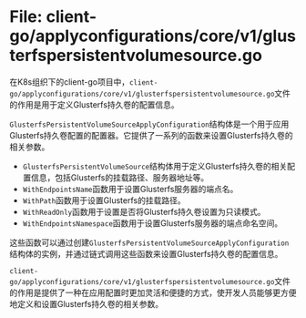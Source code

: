 # File: client-go/applyconfigurations/core/v1/glusterfspersistentvolumesource.go

在K8s组织下的client-go项目中，`client-go/applyconfigurations/core/v1/glusterfspersistentvolumesource.go`文件的作用是用于定义Glusterfs持久卷的配置信息。

`GlusterfsPersistentVolumeSourceApplyConfiguration`结构体是一个用于应用Glusterfs持久卷配置的配置器。它提供了一系列的函数来设置Glusterfs持久卷的相关参数。

- `GlusterfsPersistentVolumeSource`结构体用于定义Glusterfs持久卷的相关配置信息，包括Glusterfs的挂载路径、服务器地址等。
- `WithEndpointsName`函数用于设置Glusterfs服务器的端点名。
- `WithPath`函数用于设置Glusterfs的挂载路径。
- `WithReadOnly`函数用于设置是否将Glusterfs持久卷设置为只读模式。
- `WithEndpointsNamespace`函数用于设置Glusterfs服务器的端点命名空间。

这些函数可以通过创建`GlusterfsPersistentVolumeSourceApplyConfiguration`结构体的实例，并通过链式调用这些函数来设置Glusterfs持久卷的配置信息。

`client-go/applyconfigurations/core/v1/glusterfspersistentvolumesource.go`文件的作用是提供了一种在应用配置时更加灵活和便捷的方式，使开发人员能够更方便地定义和设置Glusterfs持久卷的相关参数。

